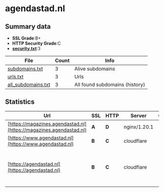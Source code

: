 

# agendastad.nl
## Summary data


 - **SSL Grade**:B+
 - **HTTP Security Grade**:C
 - **[security.txt](https://www.digitaleoverheid.nl/nieuws/standaard-security-txt-nu-verplicht-voor-overheid/)**:3


| File       | Count | Info |
|------------|-------|------|
|[subdomains.txt](/data/agendastad.nl/subdomains.txt)|3|Alive subdomains|
|[urls.txt](/data/agendastad.nl/urls.txt)|3|Urls|
|[all_subdomains.txt](/data/agendastad.nl/all_subdomains.txt)|3|All found subdomains (history)|


## Statistics


| Url | SSL | HTTP | Server | Cookie | HSTS | CORS | CTO | CSP | XFO | XXP | RP |FP| Tech |Title |
|--------|-------|-------|------|------|------|------|------|------|------|------|------|------|------|------|
|[https://magazines.agendastad.nl](https://magazines.agendastad.nl)| **A**| **D**|nginx/1.20.1| | | | | | :white_check_mark: | :white_check_mark: | :white_check_mark: | |Nginx:1.20.1 PHP||
|[https://www.agendastad.nl](https://www.agendastad.nl)| **B**| **C**|cloudflare| |:white_check_mark: | | | | | | :white_check_mark: | |Cloudflare HSTS HTTP/3||
|[https://agendastad.nl](https://agendastad.nl)| **B**| **C**|cloudflare| |:white_check_mark: | | | | | | :white_check_mark: | |Cloudflare HSTS HTTP/3 MySQL PHP WP Rocket WordPress:6.4.2 Yoast SEO:21.9.1|Agenda Stad - ho...|

